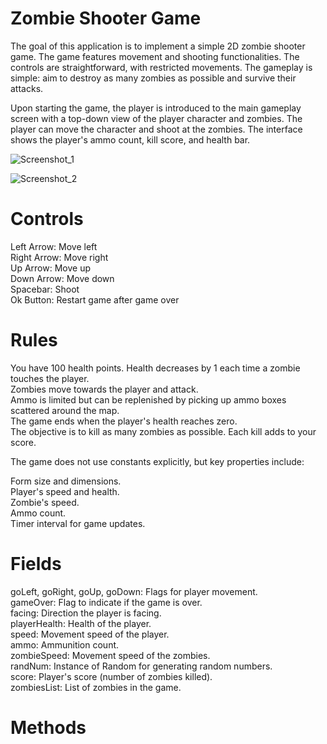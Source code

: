 # Zombie Shooter Game

The goal of this application is to implement a simple 2D zombie shooter game. The game features movement and shooting functionalities. The controls are straightforward, with restricted movements. The gameplay is simple: aim to destroy as many zombies as possible and survive their attacks.

Upon starting the game, the player is introduced to the main gameplay screen with a top-down view of the player character and zombies. The player can move the character and shoot at the zombies. The interface shows the player's ammo count, kill score, and health bar.

![Screenshot_1](https://github.com/leonsaraqini/ZombieShooter/assets/73612089/d7b5ccb5-2fc7-4688-af50-ac016c31efe8)

![Screenshot_2](https://github.com/leonsaraqini/ZombieShooter/assets/73612089/7af49f4a-013e-4d2c-ab95-9bbced362fe9)

# Controls

Left Arrow: Move left <br />
Right Arrow: Move right <br />
Up Arrow: Move up <br />
Down Arrow: Move down <br />
Spacebar: Shoot <br />
Ok Button: Restart game after game over <br />

# Rules
You have 100 health points. Health decreases by 1 each time a zombie touches the player. <br />
Zombies move towards the player and attack. <br />
Ammo is limited but can be replenished by picking up ammo boxes scattered around the map. <br />
The game ends when the player's health reaches zero. <br />
The objective is to kill as many zombies as possible. Each kill adds to your score. <br />

The game does not use constants explicitly, but key properties include: <br />

Form size and dimensions. <br /> 
Player's speed and health. <br />
Zombie's speed. <br />
Ammo count. <br />
Timer interval for game updates. <br />

# Fields

goLeft, goRight, goUp, goDown: Flags for player movement. <br />
gameOver: Flag to indicate if the game is over. <br />
facing: Direction the player is facing. <br />
playerHealth: Health of the player. <br />
speed: Movement speed of the player. <br />
ammo: Ammunition count. <br />
zombieSpeed: Movement speed of the zombies. <br />
randNum: Instance of Random for generating random numbers. <br />
score: Player's score (number of zombies killed). <br />
zombiesList: List of zombies in the game. <br />

# Methods

